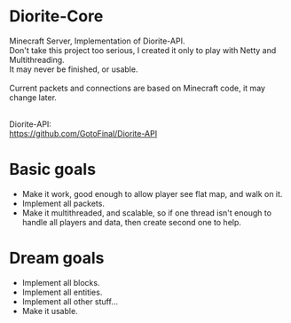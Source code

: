 # Diorite-Core
Minecraft Server, Implementation of Diorite-API. <br>
Don't take this project too serious, I created it only to play with Netty and Multithreading. <br>
It may never be finished, or usable.<br><br>
Current packets and connections are based on Minecraft code, it may change later.<br><br>

Diorite-API: <br>
https://github.com/GotoFinal/Diorite-API

# Basic goals
* Make it work, good enough to allow player see flat map, and walk on it.
* Implement all packets.
* Make it multithreaded, and scalable, so if one thread isn't enough to handle all players and data, then create second one to help.

# Dream goals
* Implement all blocks.
* Implement all entities.
* Implement all other stuff...
* Make it usable.
